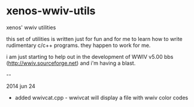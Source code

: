 xenos-wwiv-utils
================

xenos' wwiv utilities

this set of utilities is written just for fun and for me to learn how to write
rudimentary c/c++ programs. they happen to work for me.

i am just starting to help out in the development of WWIV v5.00 bbs
(http://wwiv.sourceforge.net) and i'm having a blast.

--

2014 jun 24

- added wwivcat.cpp - wwivcat will display a file with wwiv color codes
